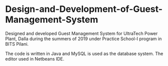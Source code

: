 # Design-and-Development-of-Guest-Management-System

Designed and developed Guest Management System for UltraTech Power Plant, Dalla during the summers of 2019 under Practice School-I program in BITS Pilani.

The code is written in Java and MySQL is used as the database system. The editor used in Netbeans IDE.  
